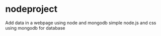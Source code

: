 # nodeproject
Add data in a webpage using node and mongodb
simple node.js and css 
using mongodb for database
